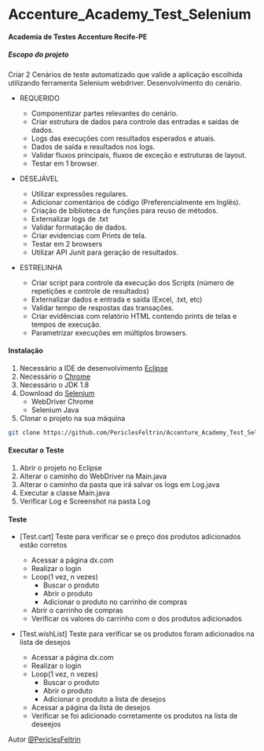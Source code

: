 # Accenture_Academy_Test_Selenium

#### Academia de Testes Accenture Recife-PE

##### Escopo do projeto
Criar 2 Cenários de teste automatizado que valide a aplicação escolhida utilizando ferramenta Selenium webdriver. Desenvolvimento do cenário.

- REQUERIDO
    - Componentizar partes relevantes do cenário.
    - Criar estrutura de dados para controle das entradas e saídas de dados.
    - Logs das execuções com resultados esperados e atuais.
    - Dados de saída e resultados nos logs.
    - Validar fluxos principais, fluxos de exceção e estruturas de layout.
    - Testar em 1 browser.

- DESEJÁVEL
    - Utilizar expressões regulares.
    - Adicionar comentários de código (Preferencialmente em Inglês).
    - Criação de biblioteca de funções para reuso de métodos.
    - Externalizar logs de .txt
    - Validar formatação de dados.
    - Criar evidencias com Prints de tela.
    - Testar em 2 browsers
    - Utilizar API Junit para geração de resultados.

- ESTRELINHA
    - Criar script para controle da execução dos Scripts (número de repetições e controle de resultados)
    - Externalizar dados e entrada e saída (Excel, .txt, etc)
    - Validar tempo de respostas das transações.
    - Criar evidências com relatório HTML contendo prints de telas e tempos de execução.
    - Parametrizar execuções em múltiplos browsers.

#### Instalação
1. Necessário a IDE de desenvolvimento [Eclipse](https://www.eclipse.org)
2. Necessário o [Chrome](https://www.google.com/chrome)
3. Necessário o JDK 1.8
4. Download do [Selenium](http://www.seleniumhq.org)
    - WebDriver Chrome
    - Selenium Java
5. Clonar o projeto na sua máquina
``` sh
git clone https://github.com/PericlesFeltrin/Accenture_Academy_Test_Selenium
```

#### Executar o Teste
1. Abrir o projeto no Eclipse
2. Alterar o caminho do WebDriver na Main.java
3. Alterar o caminho da pasta que irá salvar os logs em Log.java
4. Executar a classe Main.java
5. Verificar Log e Screenshot na pasta Log


#### Teste
- [Test.cart] Teste para verificar se o preço dos produtos adicionados estão corretos
  - Acessar a página dx.com
  - Realizar o login
  - Loop(1 vez, n vezes)
    - Buscar o produto
    - Abrir o produto
    - Adicionar o produto no carrinho de compras
  - Abrir o carrinho de compras
  - Verificar os valores do carrinho com o dos produtos adicionados

- [Test.wishList] Teste para verificar se os produtos foram adicionados na lista de desejos
  - Acessar a página dx.com
  - Realizar o login
  - Loop(1 vez, n vezes)
    - Buscar o produto
    - Abrir o produto
    - Adicionar o produto a lista de desejos
  - Acessar a página da lista de desejos
  - Verificar se foi adicionado corretamente os produtos na lista de deseejos





Autor [@PericlesFeltrin](https://github.com/periclesfeltrin)
